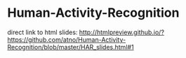 Human-Activity-Recognition
==========================

direct link to html slides: <http://htmlpreview.github.io/?https://github.com/atno/Human-Activity-Recognition/blob/master/HAR_slides.html#1>

